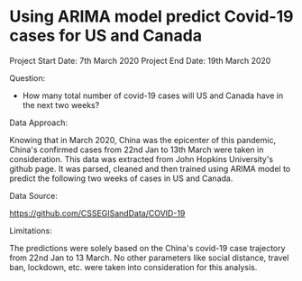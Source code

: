 # Using ARIMA model predict Covid-19 cases for US and Canada

Project Start Date: 7th March 2020 
Project End Date: 19th March 2020

Question:

- How many total number of covid-19 cases will US and Canada have in the next two weeks? 

Data Approach:

Knowing that in March 2020, China was the epicenter of this pandemic, China's confirmed cases from 22nd Jan to 13th March were taken in consideration.
This data was extracted from John Hopkins University's github page. It was parsed, cleaned and then trained using ARIMA model to predict the following two weeks of 
cases in US and Canada. 

Data Source: 

https://github.com/CSSEGISandData/COVID-19

Limitations:

The predictions were solely based on the China's covid-19 case trajectory from 22nd Jan to 13 March. No other parameters like social distance, travel ban, lockdown, etc. were taken into consideration for this analysis.
